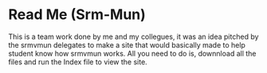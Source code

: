 # Read Me (Srm-Mun)
This is a team work done by me and my collegues, it was an idea pitched by the srmvmun delegates to make a site that would basically made to help student know how srmvmun works.
All you need to do is, downnload all the files and run the Index file to view the site.
